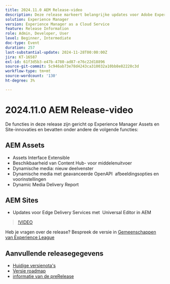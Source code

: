 ```yaml
---
title: 2024.11.0 AEM Release-video
description: Deze release markeert belangrijke updates voor Adobe Experience Manager (AEM) Sites en Assets, waaronder verbeterde uitbreidbaarheid van de interface, nieuwe weergaveopties, geavanceerde afbeeldingsaanpassingen en verbeteringen voor Edge Delivery Services met de Universal Editor in AEM.
solution: Experience Manager
version: Experience Manager as a Cloud Service
feature: Release Information
role: Admin, Developer, User
level: Beginner, Intermediate
doc-type: Event
duration: 257
last-substantial-update: 2024-11-28T00:00:00Z
jira: KT-16587
exl-id: 61f3d5b3-e47b-4780-ad87-e76c22d18896
source-git-commit: 5c946ab73e78d4243ca310032a10bb8e82228c3d
workflow-type: tm+mt
source-wordcount: '130'
ht-degree: 3%

---
```


# 2024.11.0 AEM Release-video

De functies in deze release zijn gericht op Experience Manager Assets en Site-innovaties en bevatten onder andere de volgende functies:

## AEM Assets

* Assets Interface Extensible &#x200B;
* Beschikbaarheid van Content Hub-&#x200B; voor middelenuitvoer
* Dynamische media: nieuw deelvenster &#x200B;
* Dynamische media met geavanceerde OpenAPI &#x200B; afbeeldingsopties en voorinstellingen &#x200B;
* Dynamic Media Delivery Report &#x200B;

## AEM Sites

* Updates voor Edge Delivery Services met &#x200B; Universal Editor in AEM

>[!VIDEO](https://video.tv.adobe.com/v/3440920/?learn=on&enablevpops)

Heb je vragen over de release?  Bespreek de versie in [ Gemeenschappen van Experience League ](https://adobe.ly/3ZKpM0u)

## Aanvullende releasegegevens

* [ Huidige versienota&#39;s ](https://experienceleague.adobe.com/docs/experience-manager-cloud-service/content/release-notes/home.html?lang=nl-NL)
* [ Versie roadmap ](https://experienceleague.adobe.com/docs/experience-manager-release-information/aem-release-updates/update-releases-roadmap.html?lang=nl-NL)
* [ informatie van de preRelease ](https://experienceleague.adobe.com/docs/experience-manager-cloud-service/content/release-notes/prerelease.html?lang=nl-NL)
